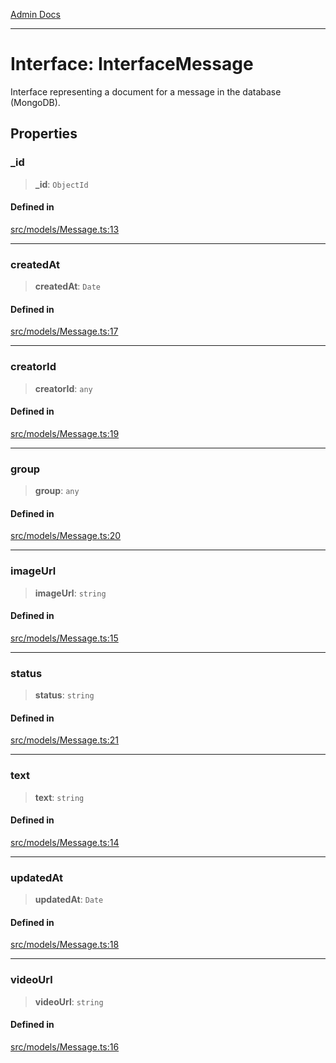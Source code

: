 [Admin Docs](/)

***

# Interface: InterfaceMessage

Interface representing a document for a message in the database (MongoDB).

## Properties

### \_id

> **\_id**: `ObjectId`

#### Defined in

[src/models/Message.ts:13](https://github.com/Suyash878/talawa-api/blob/cfd688207611ba245c99edd8dbaccb2cdbf6a043/src/models/Message.ts#L13)

***

### createdAt

> **createdAt**: `Date`

#### Defined in

[src/models/Message.ts:17](https://github.com/Suyash878/talawa-api/blob/cfd688207611ba245c99edd8dbaccb2cdbf6a043/src/models/Message.ts#L17)

***

### creatorId

> **creatorId**: `any`

#### Defined in

[src/models/Message.ts:19](https://github.com/Suyash878/talawa-api/blob/cfd688207611ba245c99edd8dbaccb2cdbf6a043/src/models/Message.ts#L19)

***

### group

> **group**: `any`

#### Defined in

[src/models/Message.ts:20](https://github.com/Suyash878/talawa-api/blob/cfd688207611ba245c99edd8dbaccb2cdbf6a043/src/models/Message.ts#L20)

***

### imageUrl

> **imageUrl**: `string`

#### Defined in

[src/models/Message.ts:15](https://github.com/Suyash878/talawa-api/blob/cfd688207611ba245c99edd8dbaccb2cdbf6a043/src/models/Message.ts#L15)

***

### status

> **status**: `string`

#### Defined in

[src/models/Message.ts:21](https://github.com/Suyash878/talawa-api/blob/cfd688207611ba245c99edd8dbaccb2cdbf6a043/src/models/Message.ts#L21)

***

### text

> **text**: `string`

#### Defined in

[src/models/Message.ts:14](https://github.com/Suyash878/talawa-api/blob/cfd688207611ba245c99edd8dbaccb2cdbf6a043/src/models/Message.ts#L14)

***

### updatedAt

> **updatedAt**: `Date`

#### Defined in

[src/models/Message.ts:18](https://github.com/Suyash878/talawa-api/blob/cfd688207611ba245c99edd8dbaccb2cdbf6a043/src/models/Message.ts#L18)

***

### videoUrl

> **videoUrl**: `string`

#### Defined in

[src/models/Message.ts:16](https://github.com/Suyash878/talawa-api/blob/cfd688207611ba245c99edd8dbaccb2cdbf6a043/src/models/Message.ts#L16)
